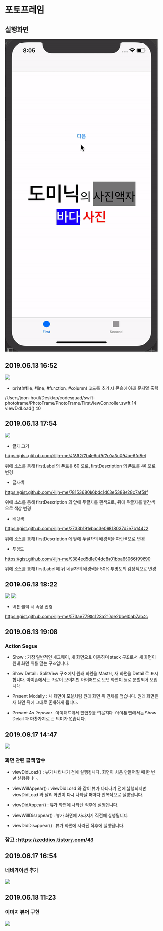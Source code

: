 # 포토프레임

## 실행화면
![](photoframe.gif)

## 2019.06.13 16:52
![](11-1.png)

* print(#file, #line, #function, #column) 코드를 추가 시 콘솔에 아래 문자열 출력

/Users/joon-hokil/Desktop/codesquad/swift-photoframe/PhotoFrame/PhotoFrame/FirstViewController.swift 14 viewDidLoad() 40

## 2019.06.13 17:54
![](11-2.png)

* 글자 크기

https://gist.github.com/kiljh-me/4f852f7b4e6cf9f7d0a3c094be6fd8e1

위에 소스를 통해 firstLabel 의 폰트를 60 으로, firstDescription 의 폰트를 40 으로 변경

* 글자색

https://gist.github.com/kiljh-me/78153680b6bdc1d03e5388e28c7af58f

위에 소스를 통해 firstDescription 의 앞에 두글자를 흰색으로, 뒤에 두글자를 빨간색으로 색상 변경

* 배경색

https://gist.github.com/kiljh-me/3733b191ebac3e09818037d5e7b14422

위에 소스를 통해 firstDescription 에 앞에 두글자의 배경색을 파란색으로 변경

* 투명도

https://gist.github.com/kiljh-me/9384ed5d1e04dc8a01bba66066f99690

위에 소스를 통해 firstLabel 에 뒤 네글자의 배경색을 50% 투명도의 검정색으로 변경

## 2019.06.13 18:22
![](11-3(1).png)
![](11-3(2).png)

* 버튼 클릭 시 속성 변경

https://gist.github.com/kiljh-me/573ae7798c123a210de2bbe10ab7ab4c

## 2019.06.13 19:08

### Action Segue
* Show : 가장 일반적인 세그웨이, 새 화면으로 이동하며 stack 구조로서 새 화면이 원래 화면 위를 덮는 구조입니다.

* Show Detail : SplitView 구조에서 원래 화면을 Master, 새 화면을 Detail 로 표시합니다. 아이폰에서는 똑같이 보이지만 아이패드로 보면 화면이 둘로 분할되어 보입니다

* Present Modally : 새 화면이 모달처럼 원래 화면 위 전체를 덮습니다. 원래 화면은 새 화면 뒤에 그대로 존재하게 됩니다.

* Present As Popover : 아이패드에서 팝업창을 띄웁지다. 아이폰 앱에서는 Show Detail 과 마찬가지로 큰 의미가 없습니다.

## 2019.06.17 14:47

![](R1280x0.jpg)

### 화면 관련 콜백 함수
* viewDidLoad() : 뷰가 나타나기 전에 실행됩니다. 화면이 처음 만들어질 때 한 번만 실행됩니다.

* viewWillAppear() : viewDidLoad 와 같이 뷰가 나타나기 전에 실행되지만 viewDidLoad 와 달리 화면이 다시 나타날 때마다 반복적으로 실행됩니다.

* viewDidAppear() : 뷰가 화면에 나타난 직후에 실행됩니다.

* viewWillDisappear() : 뷰가 화면에 사라지기 직전에 실행됩니다.

* viewDidDisappear() : 뷰가 화면에 사라진 직후에 실행됩니다.

### 참고 : https://zeddios.tistory.com/43


## 2019.06.17 16:54

### 네비게이션 추가

![](11-6.png)

## 2019.06.18 11:23

### 이미지 뷰어 구현

![](11-7.png)


